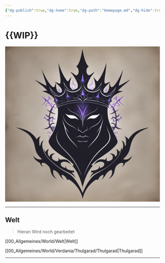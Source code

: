 ```yaml
---
{"dg-publish":true,"dg-home":true,"dg-path":"Homepage.md","dg-hide":true,"permalink":"/homepage/","hide":true,"tags":["gardenEntry"],"dgPassFrontmatter":true}
---
```



# **{{WIP}}**

![Leonardo_Phoenix_10_A_dark_elegant_emblem_for_a_secretive_orga_3.jpg](/img/user/_Bilder/Leonardo_Phoenix_10_A_dark_elegant_emblem_for_a_secretive_orga_3.jpg)

---

## **Welt**

> Hieran Wird noch gearbeitet

[[00_Allgemeines/World/Welt\|Welt]]

[[00_Allgemeines/World/Verdania/Thulgarad/Thulgarad\|Thulgarad]]

---
